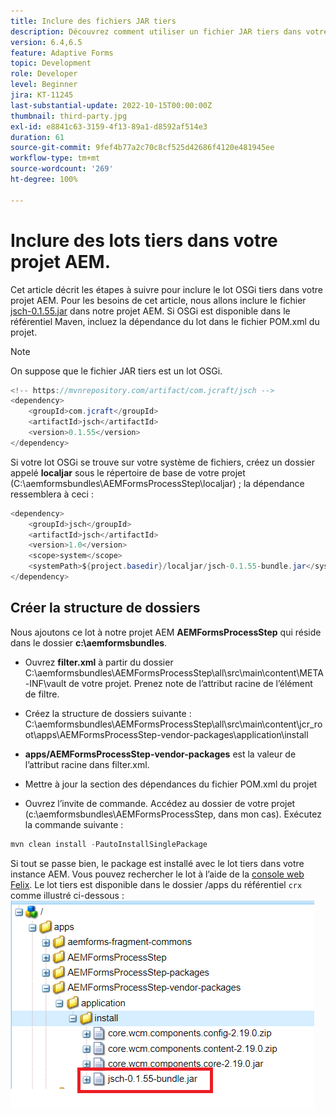 ```yaml
---
title: Inclure des fichiers JAR tiers
description: Découvrez comment utiliser un fichier JAR tiers dans votre projet AEM.
version: 6.4,6.5
feature: Adaptive Forms
topic: Development
role: Developer
level: Beginner
jira: KT-11245
last-substantial-update: 2022-10-15T00:00:00Z
thumbnail: third-party.jpg
exl-id: e8841c63-3159-4f13-89a1-d8592af514e3
duration: 61
source-git-commit: 9fef4b77a2c70c8cf525d42686f4120e481945ee
workflow-type: tm+mt
source-wordcount: '269'
ht-degree: 100%

---
```


# Inclure des lots tiers dans votre projet AEM.

Cet article décrit les étapes à suivre pour inclure le lot OSGi tiers dans votre projet AEM. Pour les besoins de cet article, nous allons inclure le fichier [jsch-0.1.55.jar](https://repo1.maven.org/maven2/com/jcraft/jsch/0.1.55/jsch-0.1.55.jar) dans notre projet AEM.  Si OSGi est disponible dans le référentiel Maven, incluez la dépendance du lot dans le fichier POM.xml du projet.

>[!NOTE]
> On suppose que le fichier JAR tiers est un lot OSGi.

```java
<!-- https://mvnrepository.com/artifact/com.jcraft/jsch -->
<dependency>
    <groupId>com.jcraft</groupId>
    <artifactId>jsch</artifactId>
    <version>0.1.55</version>
</dependency>
```

Si votre lot OSGi se trouve sur votre système de fichiers, créez un dossier appelé **localjar** sous le répertoire de base de votre projet (C:\aemformsbundles\AEMFormsProcessStep\localjar) ; la dépendance ressemblera à ceci :

```java
<dependency>
    <groupId>jsch</groupId>
    <artifactId>jsch</artifactId>
    <version>1.0</version>
    <scope>system</scope>
    <systemPath>${project.basedir}/localjar/jsch-0.1.55-bundle.jar</systemPath>
</dependency>
```

## Créer la structure de dossiers

Nous ajoutons ce lot à notre projet AEM **AEMFormsProcessStep** qui réside dans le dossier **c:\aemformsbundles**.

* Ouvrez **filter.xml** à partir du dossier C:\aemformsbundles\AEMFormsProcessStep\all\src\main\content\META-INF\vault de votre projet.
Prenez note de l’attribut racine de l’élément de filtre.

* Créez la structure de dossiers suivante : C:\aemformsbundles\AEMFormsProcessStep\all\src\main\content\jcr_root\apps\AEMFormsProcessStep-vendor-packages\application\install
* **apps/AEMFormsProcessStep-vendor-packages** est la valeur de l’attribut racine dans filter.xml.
* Mettre à jour la section des dépendances du fichier POM.xml du projet
* Ouvrez l’invite de commande. Accédez au dossier de votre projet (c:\aemformsbundles\AEMFormsProcessStep, dans mon cas). Exécutez la commande suivante :

```java
mvn clean install -PautoInstallSinglePackage
```

Si tout se passe bien, le package est installé avec le lot tiers dans votre instance AEM. Vous pouvez rechercher le lot à l’aide de la [console web Felix](http://localhost:4502/system/console/bundles). Le lot tiers est disponible dans le dossier /apps du référentiel `crx` comme illustré ci-dessous :
![third-party](assets/custom-bundle1.png)
